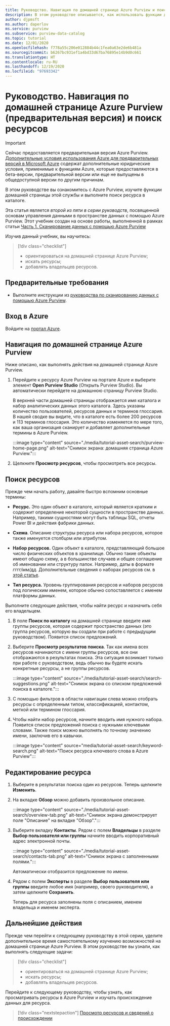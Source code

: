 ```yaml
---
title: Руководство. Навигация по домашней странице Azure Purview и поиск ресурсов
description: В этом руководстве описывается, как использовать функции домашней страницы Azure Purview и выполнять поиск в каталоге.
author: djpmsft
ms.author: daperlov
ms.service: purview
ms.subservice: purview-data-catalog
ms.topic: tutorial
ms.date: 12/01/2020
ms.openlocfilehash: f778a55c206e012884b44c1fea0a63e2de6b481a
ms.sourcegitcommit: b6267bc931ef1a4bd33d67ba76895e14b9d0c661
ms.translationtype: HT
ms.contentlocale: ru-RU
ms.lasthandoff: 12/19/2020
ms.locfileid: "97693342"
---
```

# <a name="tutorial-navigate-the-azure-purview-preview-home-page-and-search-for-an-asset"></a>Руководство. Навигация по домашней странице Azure Purview (предварительная версия) и поиск ресурсов

> [!IMPORTANT]
> Сейчас предоставляется предварительная версия Azure Purview. [Дополнительные условия использования Azure для предварительных версий в Microsoft Azure](https://azure.microsoft.com/support/legal/preview-supplemental-terms/) содержат дополнительные юридические условия, применимые к функциям Azure, которые предоставляются в бета-версии, предварительной версии или еще не выпущены в общедоступной версии по другим причинам.

В этом руководстве вы ознакомитесь с Azure Purview, изучите функции домашней страницы этой службы и выполните поиск ресурса в каталоге.

Эта статья является *второй из пяти в серии руководств*, посвященной основам управления данными в пространстве данных с помощью Azure Purview. Этот учебник создан на основе работы, выполненной в рамках статьи [Часть 1. Сканирование данных с помощью Azure Purview](tutorial-scan-data.md)

Изучив данный учебник, вы научитесь:

> [!div class="checklist"]
>
> * ориентироваться на домашней странице Azure Purview;
> * искать ресурсы;
> * добавлять владельцев ресурсов.

## <a name="prerequisites"></a>Предварительные требования

* Выполните инструкции из [руководства по сканированию данных с помощью Azure Purview](tutorial-scan-data.md).

## <a name="sign-in-to-azure"></a>Вход в Azure

Войдите на [портал Azure](https://portal.azure.com).

## <a name="navigate-the-azure-purview-home-page"></a>Навигация по домашней странице Azure Purview

Ниже описано, как выполнять действия на домашней странице Azure Purview.

1. Перейдите к ресурсу Azure Purview на портале Azure и выберите элемент **Open Purview Studio** (Открыть Purview Studio). Вы автоматически перейдете на домашнюю страницу Purview Studio.

   В верхней части домашней страницы отображается имя каталога и набор аналитических данных этого каталога. Здесь указаны количество пользователей, ресурсов данных и терминов глоссария. В нашей сводке вы видите, что в каталоге есть более 200 ресурсов и 113 терминов глоссария. Это количество изменяется по мере того, как ваша организация сканирует и добавляет дополнительные термины в Azure Purview.

   :::image type="content" source="./media/tutorial-asset-search/purview-home-page.png" alt-text="Снимок экрана: домашняя страница Azure Purview.":::

1. Щелкните **Просмотр ресурсов**, чтобы просмотреть все ресурсы.

## <a name="search-for-an-asset"></a>Поиск ресурсов

Прежде чем начать работу, давайте быстро вспомним основные термины:

* **Ресурс.** Это один объект в каталоге, который является кратким и содержит определение некоторой сущности в пространстве данных. Например, такими сущностями могут быть таблицы SQL, отчеты Power BI и действия фабрики данных.
  
* **Схема**. Описание структуры ресурса или набора ресурсов, которое также именуется столбцом или атрибутом.

* **Набор ресурсов.** Один объект в каталоге, представляющий большое число физических объектов в хранилище. Обычно такие объекты имеют общую схему, а в большинстве случаев и общее соглашение об именовании или структуру папок. Например, даты в формате *гггг/мм/дд*. Дополнительные сведения о наборах ресурсов см. в [этой статье](concept-resource-sets.md).

* **Тип ресурса.** Уровень группирования ресурсов и наборов ресурсов под логическим именем, которое обычно сопоставляется с именем платформы данных.

Выполните следующие действия, чтобы найти ресурс и назначить себя его владельцем.

1. В поле **Поиск по каталогу** на домашней странице введите имя группы ресурсов, которая содержит пространство данных (это группа ресурсов, которую вы создали при работе с предыдущим руководством). Появится список предложений.

1. Выберите **Просмотр результатов поиска**. Так как имена всех ресурсов начинаются с имени группы ресурсов, все они отображаются в результатах поиска. Эта ситуация возникает только при работе с руководством, ведь обычно вы будете искать конкретные ресурсы, а не группы ресурсов.

    :::image type="content" source="./media/tutorial-asset-search/search-suggestions.png" alt-text="Снимок экрана со списком предложений поиска в каталоге.":::

1. С помощью фильтров в области навигации слева можно отобрать ресурсы с определенным типом, классификацией, контактом, меткой или термином глоссария.

1. Чтобы найти набор ресурсов, начните вводить имя нужного набора. Появится список предложений поиска с нужными ключевыми словами. Также поиск можно выполнять по точному значению имени, заключив его в кавычки.

   :::image type="content" source="media/tutorial-asset-search/keyword-search.png" alt-text="Поиск ресурса ключевого слова в Azure Purview":::

## <a name="edit-an-asset"></a>Редактирование ресурса

1. Выберите в результатах поиска один из ресурсов. Теперь щелкните **Изменить**.

1. На вкладке **Обзор** можно добавить произвольное описание.

    :::image type="content" source="./media/tutorial-asset-search/overview-tab.png" alt-text="Снимок экрана демонстрирует поле &quot;Описание&quot; на вкладке &quot;Обзор&quot;.":::

1. Выберите вкладку **Контакты**. Рядом с полем **Владельцы** в разделе **Выбор пользователя или группы** начните вводить корпоративный адрес электронной почты.

    :::image type="content" source="./media/tutorial-asset-search/contacts-tab.png" alt-text="Снимок экрана с заполненными полями.":::

    Автоматически отобразится предложение по имени.

1. Рядом с полем **Эксперты** в разделе **Выбор пользователя или группы** введите любое имя (например, своего руководителя), а затем щелкните **Сохранить**.

    Теперь для ресурса заполнены поля с описанием, именем владельца и именем эксперта.

## <a name="next-steps"></a>Дальнейшие действия

Прежде чем перейти к следующему руководству в этой серии, уделите дополнительное время самостоятельному изучению возможностей на домашней странице Azure Purview. В этом руководстве вы узнали, как выполнять следующие задачи:

> [!div class="checklist"]
>
> * ориентироваться на домашней странице Azure Purview;
> * искать ресурсы;
> * добавлять владельцев ресурсов.

Перейдите к следующему руководству, чтобы узнать, как просматривать ресурсы в Azure Purview и изучать происхождение данных для ресурса.

> [!div class="nextstepaction"]
> [Просмотр ресурсов и сведений о происхождении](tutorial-browse-and-view-lineage.md)
